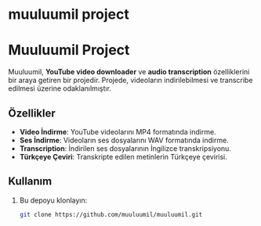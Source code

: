 # muuluumil project
# Muuluumil Project

Muuluumil, **YouTube video downloader** ve **audio transcription** özelliklerini bir araya getiren bir projedir. 
Projede, videoların indirilebilmesi ve transcribe edilmesi üzerine odaklanılmıştır.

## Özellikler
- **Video İndirme**: YouTube videolarını MP4 formatında indirme.
- **Ses İndirme**: Videoların ses dosyalarını WAV formatında indirme.
- **Transcription**: İndirilen ses dosyalarının İngilizce transkripsiyonu.
- **Türkçeye Çeviri**: Transkripte edilen metinlerin Türkçeye çevirisi.

## Kullanım
1. Bu depoyu klonlayın:
   ```bash
   git clone https://github.com/muuluumil/muuluumil.git
